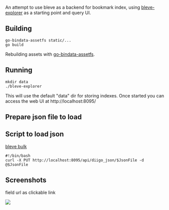 An attempt to use bleve as a backend for bookmark index, using [bleve-explorer](https://github.com/blevesearch/bleve-explorer) as a starting point and query UI.

## Building

    go-bindata-assetfs static/...    
    go build

Rebuilding assets with [go-bindata-assetfs](https://github.com/elazarl/go-bindata-assetfs).

## Running

    mkdir data
    ./bleve-explorer

This will use the default "data" dir for storing indexes.
Once started you can access the web UI at http://localhost:8095/

## Prepare json file to load 



## Script to load json

[bleve bulk](http://www.blevesearch.com/docs/bleve_bulk/)

    #!/bin/bash
    curl -X PUT http://localhost:8095/api/diigo_json/$JsonFile -d @$JsonFile


## Screenshots

field url as clickable link

![](docs/index.png)
